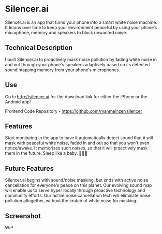 # Silencer.ai

Silencer.ai is an app that turns your phone into a smart white noise machine. It learns over time to keep your environment peaceful by using your phone’s microphone, memory and speakers to block unwanted noise.

## Technical Description

I built Silencer.ai to proactively mask noise pollution by fading white noise in and out through your phone's speakers adaptively based on its detected sound mapping memory from your phone's microphones.

## Use

Go to http://silencer.ai for the download link for either the iPhone or the Android app!

Frontend Code Repository - https://github.com/ryanmeinzer/silencer

## Features

Start monitoring in the app to have it automatically detect sound that it will mask with peaceful white noise, faded in and out so that you won't even notice/awake. It memorizes such noises, so that it will proactively mask them in the future. Sleep like a baby. 👶🏻💤

## Future Features

Silencer.ai begins with sound/noise masking, but ends with active noise cancellation for everyone's peace on this planet. Our evolving sound map will enable us to serve hyper locally through proactive technology and community efforts. Our active noise cancellation tech will eliminate noise pollution altogether, without the crutch of white noise for masking.

## Screenshot

WIP
